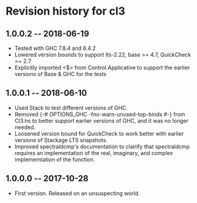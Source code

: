 # Revision history for cl3

## 1.0.0.2  -- 2018-06-19

* Tested with GHC 7.8.4 and 8.4.2
* Lowered version bounds to support lts-2.22, base >= 4.7, QuickCheck >= 2.7
* Explicitly imported <$> from Control.Applicative to support the earlier versions of Base & GHC for the tests

## 1.0.0.1  -- 2018-06-10

* Used Stack to test different versions of GHC.
* Removed {-# OPTIONS_GHC -fno-warn-unused-top-binds #-} from Cl3.hs to better support earlier versions of GHC, and it was no longer needed.
* Loosened version bound for QuickCheck to work better with earlier versions of Stackage LTS snapshots.
* Improved spectraldcmp's documentation to clairify that spectraldcmp requires an implementation of the real, imaginary, and complex implememtation of the function.

## 1.0.0.0  -- 2017-10-28

* First version. Released on an unsuspecting world.

